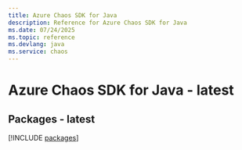 ```yaml
---
title: Azure Chaos SDK for Java
description: Reference for Azure Chaos SDK for Java
ms.date: 07/24/2025
ms.topic: reference
ms.devlang: java
ms.service: chaos
---
```

# Azure Chaos SDK for Java - latest
## Packages - latest
[!INCLUDE [packages](chaos-index.md)]